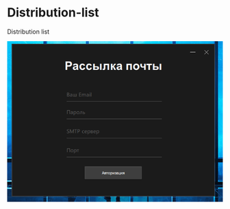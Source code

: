 # Distribution-list
Distribution list

![alt text](https://github.com/maximus1205/Distribution-list/blob/main/Screenshot_14.png?raw=true)
